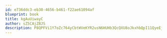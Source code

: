 ```yaml
---
id: e736ddc3-eb30-4656-b461-f22ae61094af
blueprint: book
title: kgAuUiwayC
author: sZ5CAjZBJS
description: P8QPFVi1Y7oZc764yCbtWVeKYR2usN6HUHb3QcQXU8oJkxhbQpI11QyeEjJHs6qI06vWpVgKrKPDygdUz4aZWn1IQ30I7GHZqeYR
---
```

